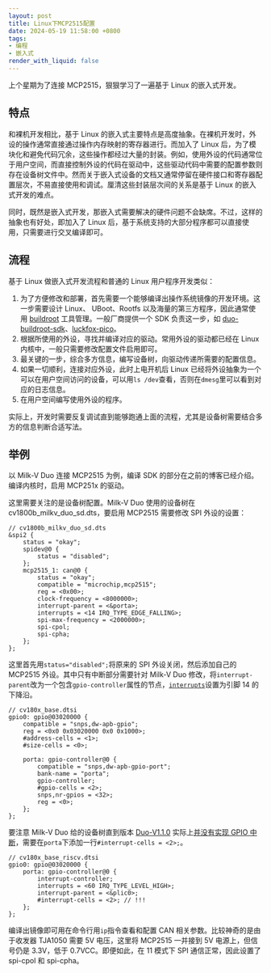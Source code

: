```yaml
---
layout: post
title: Linux下MCP2515配置
date: 2024-05-19 11:58:00 +0800
tags: 
- 编程
- 嵌入式
render_with_liquid: false
---
```


上个星期为了连接 MCP2515，狠狠学习了一遍基于 Linux 的嵌入式开发。

## 特点

和裸机开发相比，基于 Linux 的嵌入式主要特点是高度抽象。在裸机开发时，外设的操作通常直接通过操作内存映射的寄存器进行。而加入了 Linux 后，为了模块化和避免代码冗余，这些操作都经过大量的封装。例如，使用外设的代码通常位于用户空间，而直接控制外设的代码在驱动中，这些驱动代码中需要的配置参数则存在设备树文件中。然而关于嵌入式设备的文档又通常停留在硬件接口和寄存器配置层次，不易直接使用和调试。厘清这些封装层次间的关系是基于 Linux 的嵌入式开发的难点。

同时，既然是嵌入式开发，那嵌入式需要解决的硬件问题不会缺席。不过，这样的抽象也有好处，即加入了 Linux 后，基于系统支持的大部分程序都可以直接使用，只需要进行交叉编译即可。

## 流程

基于 Linux 做嵌入式开发流程和普通的 Linux 用户程序开发类似：

1. 为了方便修改和部署，首先需要一个能够编译出操作系统镜像的开发环境。这一步需要设计 Linux、 UBoot、Rootfs 以及海量的第三方程序，因此通常使用 [buildroot](https://buildroot.org/) 工具管理。一般厂商提供一个 SDK 负责这一步，如 [duo-buildroot-sdk](https://github.com/milkv-duo/duo-buildroot-sdk)、[luckfox-pico](https://github.com/LuckfoxTECH/luckfox-pico)。
2. 根据所使用的外设，寻找并编译对应的驱动。常用外设的驱动都已经在 Linux 内核中，一般只需要修改配置文件启用即可。
3. 最关键的一步，综合多方信息，编写设备树，向驱动传递所需要的配置信息。
4. 如果一切顺利，连接对应外设，此时上电开机后 Linux 已经将外设抽象为一个可以在用户空间访问的设备，可以用`ls /dev`查看，否则在`dmesg`里可以看到对应的日志信息。
5. 在用户空间编写使用外设的程序。

实际上，开发时需要反复调试直到能够跑通上面的流程，尤其是设备树需要结合多方的信息判断合适写法。

## 举例

以 Milk-V Duo 连接 MCP2515 为例，编译 SDK 的部分在之前的博客已经介绍。编译内核时，启用 MCP251x 的驱动。

这里需要关注的是设备树配置。Milk-V Duo 使用的设备树在 cv1800b_milkv_duo_sd.dts，要启用 MCP2515 需要修改 SPI 外设的设置：

```
// cv1800b_milkv_duo_sd.dts
&spi2 {
    status = "okay";
    spidev@0 {
        status = "disabled";
    };
    mcp2515_1: can@0 {
        status = "okay";
        compatible = "microchip,mcp2515";
        reg = <0x00>;
        clock-frequency = <8000000>;
        interrupt-parent = <&porta>;
        interrupts = <14 IRQ_TYPE_EDGE_FALLING>;
        spi-max-frequency = <2000000>;
        spi-cpol;
        spi-cpha;
    };
};
```

这里首先用`status="disabled";`将原来的 SPI 外设关闭，然后添加自己的 MCP2515 外设。其中只有中断部分需要针对 Milk-V Duo 修改，将`interrupt-parent`改为一个包含`gpio-controller`属性的节点，[`interrupts`](https://www.kernel.org/doc/Documentation/devicetree/bindings/interrupt-controller/interrupts.txt)设置为引脚 14 的下降沿。

```
// cv180x_base.dtsi
gpio0: gpio@03020000 {
    compatible = "snps,dw-apb-gpio";
    reg = <0x0 0x03020000 0x0 0x1000>;
    #address-cells = <1>;
    #size-cells = <0>;

    porta: gpio-controller@0 {
        compatible = "snps,dw-apb-gpio-port";
        bank-name = "porta";
        gpio-controller;
        #gpio-cells = <2>;
        snps,nr-gpios = <32>;
        reg = <0>;
    };
};
```

要注意 Milk-V Duo 给的设备树直到版本 [Duo-V1.1.0](https://github.com/milkv-duo/duo-buildroot-sdk/releases/tag/Duo-V1.1.0) 实际上[并没有实现 GPIO 中断](https://community.milkv.io/t/gpio/1251/4)，需要在`porta`下添加一行`#interrupt-cells = <2>;`。
```
// cv180x_base_riscv.dtsi
gpio0: gpio@03020000 {
    porta: gpio-controller@0 {
        interrupt-controller;
        interrupts = <60 IRQ_TYPE_LEVEL_HIGH>;
        interrupt-parent = <&plic0>;
        #interrupt-cells = <2>; // !!!
    };
};
```

编译出镜像即可用在命令行用`ip`指令查看和配置 CAN 相关参数。比较神奇的是由于收发器 TJA1050 需要 5V 电压，这里将 MCP2515 一并接到 5V 电源上，但信号仍是 3.3V，低于 0.7VCC。即便如此，在 11 模式下 SPI 通信正常，因此设置了 spi-cpol 和 spi-cpha。